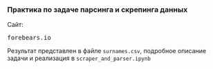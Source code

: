 ### Практика по задаче парсинга и скрепинга данных 

Сайт: <pre>forebears.io</pre>
Результат представлен в файле <code>surnames.csv</code>, подробное описание задачи и реализация в <code>scraper_and_parser.ipynb</code>
